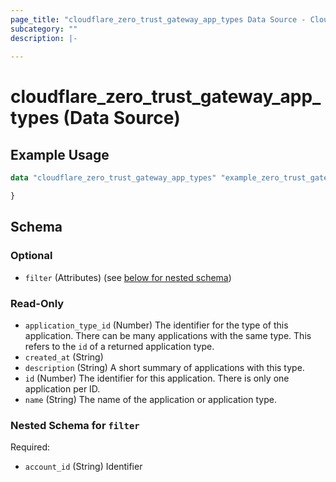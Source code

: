 ```yaml
---
page_title: "cloudflare_zero_trust_gateway_app_types Data Source - Cloudflare"
subcategory: ""
description: |-
  
---
```


# cloudflare_zero_trust_gateway_app_types (Data Source)



## Example Usage

```terraform
data "cloudflare_zero_trust_gateway_app_types" "example_zero_trust_gateway_app_types" {

}
```

<!-- schema generated by tfplugindocs -->
## Schema

### Optional

- `filter` (Attributes) (see [below for nested schema](#nestedatt--filter))

### Read-Only

- `application_type_id` (Number) The identifier for the type of this application. There can be many applications with the same type. This refers to the `id` of a returned application type.
- `created_at` (String)
- `description` (String) A short summary of applications with this type.
- `id` (Number) The identifier for this application. There is only one application per ID.
- `name` (String) The name of the application or application type.

<a id="nestedatt--filter"></a>
### Nested Schema for `filter`

Required:

- `account_id` (String) Identifier


